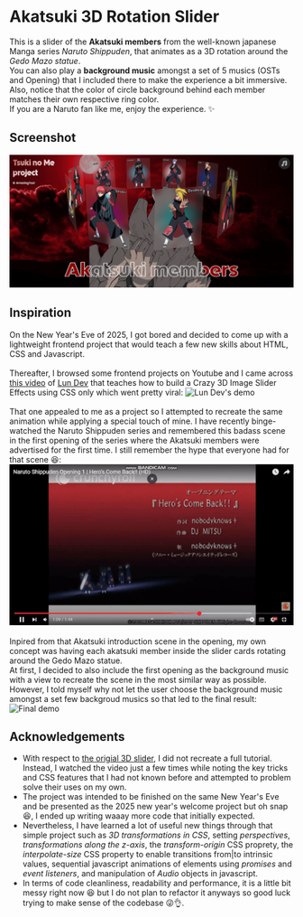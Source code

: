 # Akatsuki 3D Rotation Slider

This is a slider of the **Akatsuki members** from the well-known japanese Manga series _Naruto Shippuden_, that animates as a 3D rotation around the _Gedo Mazo statue_.  
You can also play a **background music** amongst a set of 5 musics (OSTs and Opening) that I included there to make the experience a bit immersive.  
Also, notice that the color of circle background behind each member matches their own respective ring color.  
If you are a Naruto fan like me, enjoy the experience. ✨

## Screenshot

![Screenshot](./imgs/screenshot.png)

## Inspiration

On the New Year's Eve of 2025, I got bored and decided to come up with a lightweight frontend project that would teach a few new skills about HTML, CSS and Javascript.  
<br/>
Thereafter, I browsed some frontend projects on Youtube and I came across [this video](https://www.youtube.com/watch?v=yqaLSlPOUxM&t=16s&pp=ygUObHVuIGRldiBzbGlkZXI%3D) of [Lun Dev](https://www.youtube.com/@lundeveloper) that teaches how to build a Crazy 3D Image Slider Effects using CSS only which went pretty viral:
![Lun Dev's demo](./gifs/lun-dev-demo.gif)  
<br/>
That one appealed to me as a project so I attempted to recreate the same animation while applying a special touch of mine. I have recently binge-watched the Naruto Shippuden series and remembered this badass scene in the first opening of the series where the Akatsuki members were advertised for the first time. I still remember the hype that everyone had for that scene 😆:
![Akatsuki's first appearance](./gifs/opening-akatsuki.gif)  
<br/>
Inpired from that Akatsuki introduction scene in the opening, my own concept was having each akatsuki member inside the slider cards rotating around the Gedo Mazo statue.  
At first, I decided to also include the first opening as the background music with a view to recreate the scene in the most similar way as possible. However, I told myself why not let the user choose the background music amongst a set few backgroud musics so that led to the final result:
![Final demo](./gifs/demo.gif)

## Acknowledgements

- With respect to [the origial 3D slider](https://www.youtube.com/watch?v=yqaLSlPOUxM&t=16s&pp=ygUObHVuIGRldiBzbGlkZXI%3D), I did not recreate a full tutorial. Instead, I watched the video just a few times while noting the key tricks and CSS features that I had not known before and attempted to problem solve their uses on my own.
- The project was intended to be finished on the same New Year's Eve and be presented as the 2025 new year's welcome project but oh snap 😆, I ended up writing waaay more code that initially expected.
- Nevertheless, I have learned a lot of useful new things through that simple project such as _3D transformations in CSS_, setting _perspectives_, _transformations along the z-axis_, the _transform-origin_ CSS proprety, the _interpolate-size_ CSS property to enable transitions from|to intrinsic values, sequential javascript animations of elements using _promises_ and _event listeners_, and manipulation of _Audio_ objects in javascript.
- In terms of code cleanliness, readability and performance, it is a little bit messy right now 😆 but I do not plan to refactor it anyways so good luck trying to make sense of the codebase 😜👌.
